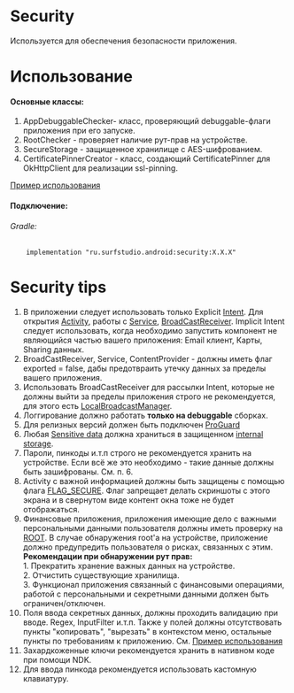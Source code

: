 # Security
Используется для обеспечения безопасности приложения.

# Использование
#### Основные классы:

1. AppDebuggableChecker- класс, проверяющий debuggable-флаги приложения при его запуске.
2. RootChecker - проверяет наличие рут-прав на устройстве.
3. SecureStorage - защищенное хранилище с AES-шифрованием.
4. CertificatePinnerCreator - класс, создающий CertificatePinner для OkHttpClient для реализации ssl-pinning.

[Пример использования](../security-sample)

#### Подключение:
###### Gradle:
```
    implementation "ru.surfstudio.android:security:X.X.X"
```

# Security tips
1. В приложении следует использовать только Explicit [Intent](https://developer.android.com/reference/android/content/Intent). Для открытия [Activity](https://developer.android.com/guide/components/activities/intro-activities), работы с [Service](https://developer.android.com/reference/android/app/Service), [BroadCastReceiver](https://developer.android.com/guide/components/broadcasts).
Implicit Intent следует использовать, когда необходимо запустить компонент не являющийся частью вашего приложения: Email клиент, Карты, Sharing данных.
2. BroadCastReceiver, Service, ContentProvider - должны иметь флаг exported = false, дабы предотвраить утечку данных за пределы вашего приложения.
3. Использовать BroadCastReceiver для рассылки Intent, которые не должны выйти за пределы приложения строго не рекомендуется, для этого есть [LocalBroadcastManager](https://developer.android.com/reference/android/support/v4/content/LocalBroadcastManager).
4. Логгирование должно работать **только на debuggable** сборках.
5. Для релизных версий должен быть подключен [ProGuard](https://jebware.com/blog/?cat=16)
6. Любая [Sensitive data](https://en.wikipedia.org/wiki/Information_sensitivity) должна храниться в защищенном [internal storage](https://developer.android.com/training/data-storage/files).
7. Пароли, пинкоды и.т.п строго не рекомендуется хранить на устройстве. Если всё же это необходимо - такие данные должны быть зашифрованы. См. п. 6.
8. Activity с важной информацией должны быть защищены с помощью флага [FLAG_SECURE](https://developer.android.com/reference/android/view/WindowManager.LayoutParams).
Флаг запрещает делать скриншоты с этого экрана и в свернутом виде контент окна тоже не будет отображаться.
9. Финансовые приложения, приложения имеющие дело с важными персональными данными пользователя должны иметь проверку на [ROOT](https://ru.wikipedia.org/wiki/Root).
В случае обнаружения root'a на устройстве, приложение должно предупредить пользователя о рисках, связанных с этим.
<br>**Рекомендации при обнаружении рут прав:**
<br> 1. Прекратить хранение важных данных на устройстве.
<br> 2. Отчистить существующие хранилища.
<br> 3. Функционал приложения связанный с финансовыми операциями, работой с персональными и секретными данными должен быть ограничен/отключен.
10. Поля ввода секретных данных, должны проходить валидацию при вводе. Regex, InputFilter и.т.п.
Также у полей должны отсутствовать пункты "копировать", "вырезать" в контекстом меню, остальные пункты по требованиям к приложению. См. [Пример использования](../security-sample)
11. Захардкоженные ключи рекомендуется хранить в нативном коде при помощи NDK.
12. Для ввода пинкода рекомендуется использовать кастомную клавиатуру.


